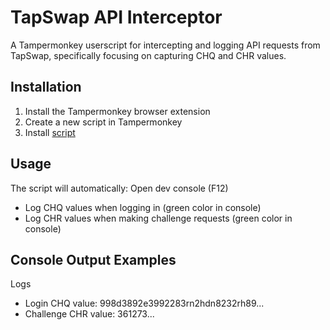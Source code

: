 # TapSwap API Interceptor

A Tampermonkey userscript for intercepting and logging API requests from TapSwap, specifically focusing on capturing CHQ and CHR values.

## Installation

1. Install the Tampermonkey browser extension
2. Create a new script in Tampermonkey
3. Install [script](https://github.com/TOR968/TapSwap-API-Interceptor/raw/main/tapswap.user.js)

## Usage

The script will automatically:
Open dev console (F12)
- Log CHQ values when logging in (green color in console)
- Log CHR values when making challenge requests (green color in console)

## Console Output Examples

Logs
 - Login CHQ value: 998d3892e3992283rn2hdn8232rh89...
 - Challenge CHR value: 361273...

